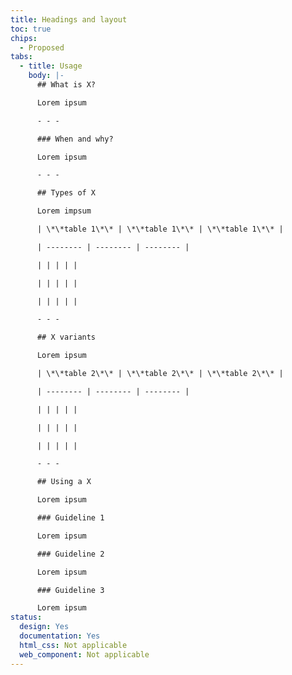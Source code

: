 ```yaml
---
title: Headings and layout
toc: true
chips:
  - Proposed
tabs:
  - title: Usage
    body: |-
      ## What is X?

      Lorem ipsum

      - - -

      ### When and why?

      Lorem ipsum

      - - -

      ## Types of X

      Lorem impsum

      | \*\*table 1\*\* | \*\*table 1\*\* | \*\*table 1\*\* |

      | -------- | -------- | -------- |

      | | | | |

      | | | | |

      | | | | |

      - - -

      ## X variants

      Lorem ipsum

      | \*\*table 2\*\* | \*\*table 2\*\* | \*\*table 2\*\* |

      | -------- | -------- | -------- |

      | | | | |

      | | | | |

      | | | | |

      - - -

      ## Using a X

      Lorem ipsum

      ### Guideline 1

      Lorem ipsum

      ### Guideline 2

      Lorem ipsum

      ### Guideline 3

      Lorem ipsum
status:
  design: Yes
  documentation: Yes
  html_css: Not applicable
  web_component: Not applicable
---
```

